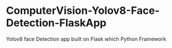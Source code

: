 # ComputerVision-Yolov8-Face-Detection-FlaskApp
Yolov8 face Detection app built on Flask which Python Framework
